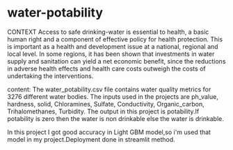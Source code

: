 # water-potability
CONTEXT
Access to safe drinking-water is essential to health, a basic human right and a component of effective policy for health protection.
This is important as a health and development issue at a national, regional and local level. In some regions, it has been shown that
investments in water supply and sanitation can yield a net economic benefit, since the reductions in adverse health effects and health
care costs outweigh the costs of undertaking the interventions.

content:
The water_potability.csv file contains water quality metrics for 3276 different water bodies.
The inputs used in the projects are ph_value, hardness, solid, Chloramines,	Sulfate,	Conductivity,	Organic_carbon,	Trihalomethanes,	Turbidity.
The output in this project is potability.If potability is zero then the water is non drinkable else the water is drinkable. 

In this project I got good accuracy in Light GBM model,so i'm used that model in my project.Deployment done in streamlit method. 
